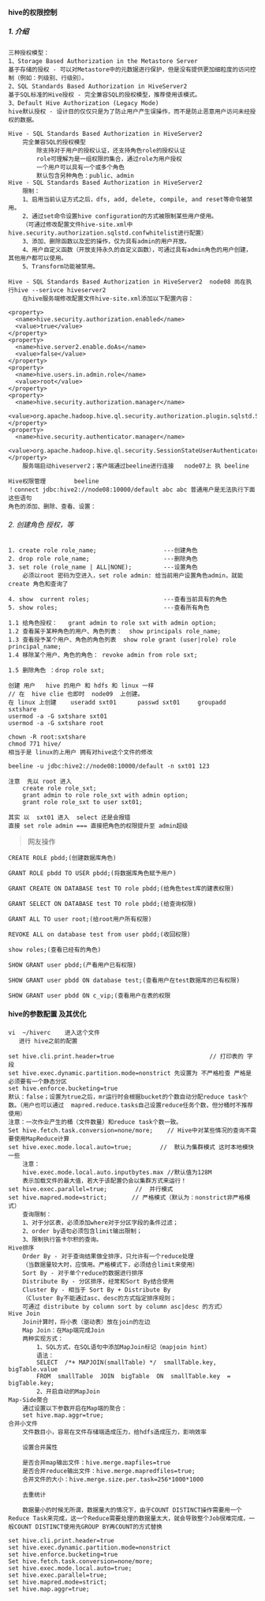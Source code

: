 


#### hive的权限控制

##### 1. 介绍

	三种授权模型：
	1、Storage Based Authorization in the Metastore Server
	基于存储的授权 - 可以对Metastore中的元数据进行保护，但是没有提供更加细粒度的访问控制（例如：列级别、行级别）。
	2、SQL Standards Based Authorization in HiveServer2
	基于SQL标准的Hive授权 - 完全兼容SQL的授权模型，推荐使用该模式。
	3、Default Hive Authorization (Legacy Mode)
	hive默认授权 - 设计目的仅仅只是为了防止用户产生误操作，而不是防止恶意用户访问未经授权的数据。

	Hive - SQL Standards Based Authorization in HiveServer2
		完全兼容SQL的授权模型
			除支持对于用户的授权认证，还支持角色role的授权认证
			role可理解为是一组权限的集合，通过role为用户授权
			一个用户可以具有一个或多个角色
			默认包含另种角色：public、admin
	Hive - SQL Standards Based Authorization in HiveServer2
		限制：
		1、启用当前认证方式之后，dfs, add, delete, compile, and reset等命令被禁用。
		2、通过set命令设置hive configuration的方式被限制某些用户使用。
		（可通过修改配置文件hive-site.xml中hive.security.authorization.sqlstd.confwhitelist进行配置）
		3、添加、删除函数以及宏的操作，仅为具有admin的用户开放。
		4、用户自定义函数（开放支持永久的自定义函数），可通过具有admin角色的用户创建，其他用户都可以使用。
		5、Transform功能被禁用。
		
	Hive - SQL Standards Based Authorization in HiveServer2  node08 尚在执行hive --serivce hiveserver2
		在hive服务端修改配置文件hive-site.xml添加以下配置内容：
		
	<property>
	  <name>hive.security.authorization.enabled</name>
	  <value>true</value>
	</property>
	<property>
	  <name>hive.server2.enable.doAs</name>
	  <value>false</value>
	</property>
	<property>
	  <name>hive.users.in.admin.role</name>
	  <value>root</value>
	</property>
	<property>
	  <name>hive.security.authorization.manager</name>
	  <value>org.apache.hadoop.hive.ql.security.authorization.plugin.sqlstd.SQLStdHiveAuthorizerFactory</value>
	</property>
	<property>
	  <name>hive.security.authenticator.manager</name>
	  <value>org.apache.hadoop.hive.ql.security.SessionStateUserAuthenticator</value>
	</property>
		服务端启动hiveserver2；客户端通过beeline进行连接   node07上 执 beeline
		
	Hive权限管理        beeline  
	！connect jdbc:hive2://node08:10000/default abc abc 普通用户是无法执行下面这些语句
	角色的添加、删除、查看、设置：

###### 2. 创建角色  授权，等

	1. create role role_name;                   ---创建角色
	2. drop role role_name;                     ---删除角色
	3. set role (role_name | ALL|NONE);         ---设置角色
		必须以root 密码为空进入，set role admin: 给当前用户设置角色admin，就能create 角色和查询了
		
	4. show  current roles;                     ---查看当前具有的角色
	5. show roles;                              ---查看所有角色
	
	1.1 给角色授权：   grant admin to role sxt with admin option;
	1.2 查看属于某种角色的用户、角色列表：  show principals role_name; 
	1.3 查看授予某个用户、角色的角色列表  show role grant (user|role) role principal_name;
	1.4 移除某个用户、角色的角色： revoke admin from role sxt;
	
	1.5 删除角色 ：drop role sxt;	
	
>	
	创建 用户   hive 的用户 和 hdfs 和 linux 一样 
	// 在  hive clie 也即时  node09  上创建。
	在 linux 上创建    useradd sxt01      passwd sxt01     groupadd sxtshare   
	usermod -a -G sxtshare sxt01 
	usermod -a -G sxtshare root 
	
	chown -R root:sxtshare   
	chmod 771 hive/              
	相当于是 linux的上用户 拥有对hive这个文件的修改 

	beeline -u jdbc:hive2://node08:10000/default -n sxt01 123
	
	注意  先以 root 进入 
		create role role_sxt;
		grant admin to role role_sxt with admin option;
		grant role role_sxt to user sxt01;
		
	其实 以  sxt01 进入  select 还是会报错 
	直接 set role admin === 直接把角色的权限提升至 admin超级

>   网友操作
	
	CREATE ROLE pbdd;(创建数据库角色)

	GRANT ROLE pbdd TO USER pbdd;(将数据库角色赋予用户)

	GRANT CREATE ON DATABASE test TO role pbdd;(给角色test库的建表权限)

	GRANT SELECT ON DATABASE test TO role pbdd;(给查询权限)

	GRANT ALL TO user root;(给root用户所有权限)

	REVOKE ALL on database test from user pbdd;(收回权限)

	show roles;(查看已经有的角色)

	SHOW GRANT user pbdd;(产看用户已有权限)

	SHOW GRANT user pbdd ON database test;(查看用户在test数据库的已有权限)

	SHOW GRANT user pbdd ON c_vip;(查看用户在表的权限


#### hive的参数配置 及其优化
	vi  ~/hiverc    进入这个文件 
	   进行 hive之前的配置
		
	set hive.cli.print.header=true                           // 打印表的 字段
	set hive.exec.dynamic.partition.mode=nonstrict 先设置为 不严格检查 严格是 必须要有一个静态分区
	set hive.enforce.bucketing=true  
	默认：false；设置为true之后，mr运行时会根据bucket的个数自动分配reduce task个数。（用户也可以通过	mapred.reduce.tasks自己设置reduce任务个数，但分桶时不推荐使用）
	注意：一次作业产生的桶（文件数量）和reduce task个数一致。
	Set hive.fetch.task.conversion=none/more;    // Hive中对某些情况的查询不需要使用MapReduce计算
	set hive.exec.mode.local.auto=true;        //  默认为集群模式 这时本地模快一些 
		注意：
		hive.exec.mode.local.auto.inputbytes.max //默认值为128M	
		表示加载文件的最大值，若大于该配置仍会以集群方式来运行！
	set hive.exec.parallel=true;        //  并行模式 
	set hive.mapred.mode=strict;       // 严格模式（默认为：nonstrict非严格模式）
		查询限制：
		1、对于分区表，必须添加where对于分区字段的条件过滤；
		2、order by语句必须包含limit输出限制；
		3、限制执行笛卡尔积的查询。
	Hive排序
		Order By - 对于查询结果做全排序，只允许有一个reduce处理
		（当数据量较大时，应慎用。严格模式下，必须结合limit来使用）
		Sort By - 对于单个reduce的数据进行排序
		Distribute By - 分区排序，经常和Sort By结合使用
		Cluster By - 相当于 Sort By + Distribute By
		（Cluster By不能通过asc、desc的方式指定排序规则；
		可通过 distribute by column sort by column asc|desc 的方式）
	Hive Join
		Join计算时，将小表（驱动表）放在join的左边
		Map Join：在Map端完成Join
		两种实现方式：
			1、SQL方式，在SQL语句中添加MapJoin标记（mapjoin hint）
			语法：
			SELECT  /*+ MAPJOIN(smallTable) */  smallTable.key,  bigTable.value 
			FROM  smallTable  JOIN  bigTable  ON  smallTable.key  =  bigTable.key;
			2、开启自动的MapJoin
	Map-Side聚合
		通过设置以下参数开启在Map端的聚合：
		set hive.map.aggr=true;
	合并小文件
		文件数目小，容易在文件存储端造成压力，给hdfs造成压力，影响效率

		设置合并属性

		是否合并map输出文件：hive.merge.mapfiles=true
		是否合并reduce输出文件：hive.merge.mapredfiles=true;
		合并文件的大小：hive.merge.size.per.task=256*1000*1000

		去重统计

		数据量小的时候无所谓，数据量大的情况下，由于COUNT DISTINCT操作需要用一个Reduce Task来完成，这一个Reduce需要处理的数据量太大，就会导致整个Job很难完成，一般COUNT DISTINCT使用先GROUP BY再COUNT的方式替换


>
	set hive.cli.print.header=true                          
	set hive.exec.dynamic.partition.mode=nonstrict 
	set hive.enforce.bucketing=true  
	Set hive.fetch.task.conversion=none/more;    
	set hive.exec.mode.local.auto=true;        
	set hive.exec.parallel=true;       
	set hive.mapred.mode=strict;      
	set hive.map.aggr=true;



